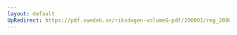 ```yaml
---
layout: default
UpRedirect: https://pdf.swedeb.se/riksdagen-volumeG-pdf/200001/reg_200001/reg_200001_0058.pdf
---
```

